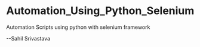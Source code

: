 # Automation_Using_Python_Selenium
Automation Scripts using python with selenium framework

--Sahil Srivastava

